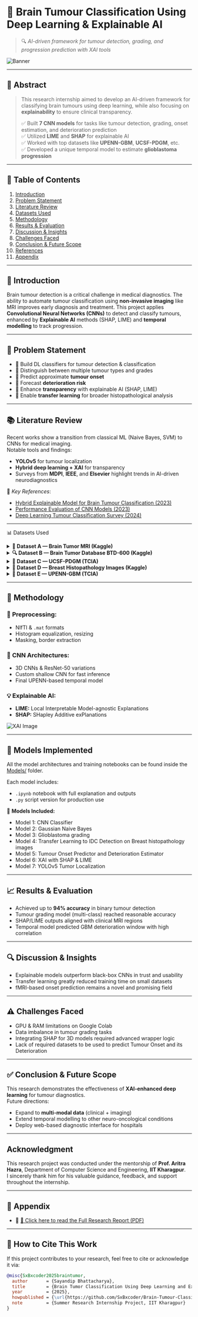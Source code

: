 # 🧠 **Brain Tumour Classification Using Deep Learning & Explainable AI**
> 🔍 *AI-driven framework for tumour detection, grading, and progression prediction with XAI tools*

![Banner](https://images.unsplash.com/photo-1581092334469-4c50f3b2d25c?auto=format&fit=crop&w=1350&q=80) 

---

## 🔬 **Abstract**
> This research internship aimed to develop an AI-driven framework for classifying brain tumours using deep learning, while also focusing on **explainability** to ensure clinical transparency.  
>
> ✅ Built **7 CNN models** for tasks like tumour detection, grading, onset estimation, and deterioration prediction  
> ✅ Utilized **LIME** and **SHAP** for explainable AI  
> ✅ Worked with top datasets like **UPENN-GBM**, **UCSF-PDGM**, etc.  
> ✅ Developed a unique temporal model to estimate **glioblastoma progression**

---

## 📁 **Table of Contents**
1. [Introduction](#introduction)
2. [Problem Statement](#problem-statement)
3. [Literature Review](#literature-review)
4. [Datasets Used](#datasets-used)
5. [Methodology](#methodology)
6. [Results & Evaluation](#results--evaluation)
7. [Discussion & Insights](#discussion--insights)
8. [Challenges Faced](#challenges-faced)
9. [Conclusion & Future Scope](#conclusion--future-scope)
10. [References](#references)
11. [Appendix](#appendix)

---

## 📌 __**Introduction**__

Brain tumour detection is a critical challenge in medical diagnostics. The ability to automate tumour classification using **non-invasive imaging** like MRI improves early diagnosis and treatment. This project applies **Convolutional Neural Networks (CNNs)** to detect and classify tumours, enhanced by **Explainable AI** methods (SHAP, LIME) and **temporal modelling** to track progression.

---

## 🎯 __**Problem Statement**__

- 🔹 Build DL classifiers for tumour detection & classification  
- 🔹 Distinguish between multiple tumour types and grades  
- 🔹 Predict approximate **tumour onset**  
- 🔹 Forecast **deterioration risk**  
- 🔹 Enhance **transparency** with explainable AI (SHAP, LIME)  
- 🔹 Enable **transfer learning** for broader histopathological analysis

---

## 📚 __**Literature Review**__

Recent works show a transition from classical ML (Naive Bayes, SVM) to CNNs for medical imaging.  
Notable tools and findings:

- **YOLOv5** for tumour localization  
- **Hybrid deep learning + XAI** for transparency  
- Surveys from **MDPI**, **IEEE**, and **Elsevier** highlight trends in AI-driven neurodiagnostics

📖 _Key References_:
- [Hybrid Explainable Model for Brain Tumour Classification (2023)](https://bmcmedinformdecismak.biomedcentral.com/articles/10.1186/s12911-023-02114-6)  
- [Performance Evaluation of CNN Models (2023)](https://pmc.ncbi.nlm.nih.gov/articles/PMC10453020/)  
- [Deep Learning Tumour Classification Survey (2024)](https://www.sciencedirect.com/science/article/pii/S1746809424008322)  

---

📊 Datasets Used
<details> <summary><strong>🧠 Dataset A — Brain Tumor MRI (Kaggle)</strong></summary>
Use Case: Multiclass Tumor Classification

Images: 7022 T1-weighted contrast-enhanced MRIs

Classes: Glioma, Meningioma, Pituitary Tumor, No Tumor

Structure: Organized folder-wise, ideal for CNNs

Link: 🔗 Brain Tumor MRI Dataset

</details> <details> <summary><strong>🔍 Dataset B — Brain Tumor Database BTD-600 (Kaggle)</strong></summary>
Use Case: Binary Classification (Benign vs Malignant)

Images: 600 real-world MRI scans

Challenge: Requires augmentation & regularization due to small size

Link: 🔗 Brain Tumor BTD-600

</details> <details> <summary><strong>🏥 Dataset C — UCSF-PDGM (TCIA)</strong></summary>
Use Case: Glioma Grading

Modality: FLAIR, T1, T2

Labels: WHO Grades II, III, IV

Source: Preoperative Diffuse Glioma MRIs

Link: 🔗 UCSF-PDGM Dataset

</details> <details> <summary><strong>🧬 Dataset D — Breast Histopathology Images (Kaggle)</strong></summary>
Use Case: Binary IDC Detection via Transfer Learning

Images: 277,524 image patches

Classes: Invasive Ductal Carcinoma (0 or 1)

Note: RGB histology images, not MRI

Link: 🔗 Breast Histopathology Dataset

</details> <details> <summary><strong>🧪 Dataset E — UPENN-GBM (TCIA)</strong></summary>
Use Case: Tumor Onset Estimation & Progression Forecasting

Type: Longitudinal GBM MRIs (multiple time points)

Labels: Tumor progression & deterioration over time

Link: 🔗 UPENN-GBM Dataset

</details>

---

## 🧠 __**Methodology**__

### 🧹 **Preprocessing:**
- NIfTI & `.mat` formats
- Histogram equalization, resizing
- Masking, border extraction

### 🧠 **CNN Architectures:**
- 3D CNNs & ResNet-50 variations  
- Custom shallow CNN for fast inference  
- Final UPENN-based temporal model

### 💡 **Explainable AI:**
- **LIME:** Local Interpretable Model-agnostic Explanations  
- **SHAP:** SHapley Additive exPlanations  

![XAI Image](https://miro.medium.com/v2/resize:fit:1400/1*tPrfVu8YEdBMFvDYKPMgDQ.png)

---

## 🧠 Models Implemented

All the model architectures and training notebooks can be found inside the [Models/](./Models) folder.

Each model includes:
- `.ipynb` notebook with full explanation and outputs
- `.py` script version for production use

📌 **Models Included:**
- Model 1: CNN Classifier
- Model 2: Gaussian Naive Bayes
- Model 3: Glioblastoma grading
- Model 4: Transfer Learning to IDC Detection on Breast histopathology images
- Model 5: Tumour Onset Predictor and Deterioration Estimator
- Model 6: XAI with SHAP & LIME
- Model 7: YOLOv5 Tumor Localization

---

## 📈 __**Results & Evaluation**__

- Achieved up to **94% accuracy** in binary tumour detection  
- Tumour grading model (multi-class) reached reasonable accuracy  
- SHAP/LIME outputs aligned with clinical MRI regions  
- Temporal model predicted GBM deterioration window with high correlation

---

## 🔍 __**Discussion & Insights**__

- Explainable models outperform black-box CNNs in trust and usability  
- Transfer learning greatly reduced training time on small datasets  
- fMRI-based onset prediction remains a novel and promising field  

---

## ⚠️ __**Challenges Faced**__

- GPU & RAM limitations on Google Colab  
- Data imbalance in tumour grading tasks  
- Integrating SHAP for 3D models required advanced wrapper logic
- Lack of required datasets to be used to predict Tumour Onset and its Deterioration

---

## ✅ __**Conclusion & Future Scope**__

This research demonstrates the effectiveness of **XAI-enhanced deep learning** for tumour diagnostics.  
Future directions:
- Expand to **multi-modal data** (clinical + imaging)  
- Extend temporal modelling to other neuro-oncological conditions  
- Deploy web-based diagnostic interface for hospitals

---

## Acknowledgment

This research project was conducted under the mentorship of **Prof. Aritra Hazra**, Department of Computer Science and Engineering, **IIT Kharagpur**.  
I sincerely thank him for his valuable guidance, feedback, and support throughout the internship.

---

## 📎 **Appendix**

- 📄 [📘 Click here to read the Full Research Report (PDF)](./Internship-Report.pdf)

---

## 📌 **How to Cite This Work**

If this project contributes to your research, feel free to cite or acknowledge it via:

```bibtex
@misc{SxBxcoder2025braintumor,
  author       = {Sayandip Bhattacharya},
  title        = {Brain Tumor Classification Using Deep Learning and Explainable AI},
  year         = {2025},
  howpublished = {\url{https://github.com/SxBxcoder/Brain-Tumour-Classification-Using-Deep-Learning-And-XAI}},
  note         = {Summer Research Internship Project, IIT Kharagpur}
}
